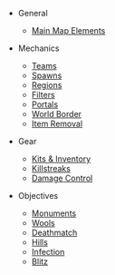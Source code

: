 * General

  * [Main Map Elements](elements.md)

* Mechanics

  * [Teams](teams.md)
  * [Spawns](spawns.md)
  * [Regions](regions.md)
  * [Filters](filters.md)
  * [Portals](portals.md)
  * [World Border](worldborder.md)
  * [Item Removal](itemremove.md)
  
* Gear

  * [Kits & Inventory](kits.md)
  * [Killstreaks](killstreaks.md)
  * [Damage Control](damagecontrol.md)
  
* Objectives

  * [Monuments](monuments.md)
  * [Wools](wools.md)
  * [Deathmatch](deathmatch.md)
  * [Hills](hills.md)
  * [Infection](infection.md)
  * [Blitz](blitz.md)
